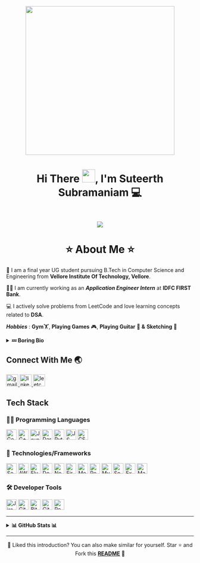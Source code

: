 <div align="center">
  <img height = "400px" src="https://user-images.githubusercontent.com/98741486/180661116-5beb08a8-d293-4873-9a19-4bfbfe18e723.gif"/>
</div>
<h1 align="center"> Hi There <img src=https://user-images.githubusercontent.com/98741486/180621020-83c6fe62-f8e4-41ad-bad0-87e1630e78a5.gif width="35px" height="35px">, I'm Suteerth Subramaniam 💻
</h1>
<br>
<p align="center">
  <a href="https://github.com/DenverCoder1/readme-typing-svg">
    <img src="https://readme-typing-svg.herokuapp.com?lines=Computer+Science+Student;Application+Engineer;IDFC+FIRST+Bank&center=true&width=380&height=45">
  </a>
</p>
<h1 align="center"> ⭐ About Me ⭐ </h1>

🏫 I am a final year UG student pursuing B.Tech in Computer Science and Engineering from **Vellore Institute Of Technology, Vellore**.

🧑‍💻 I am currently working as an ***Application Engineer Intern*** at **IDFC FIRST Bank**.

💻 I actively solve problems from LeetCode and love learning concepts related to **DSA**.

***Hobbies*** : **Gym**🏋️, **Playing Games** 🎮, **Playing Guitar** 🎸 **&** **Sketching** 🎨

<details>
  <summary><b> 💤 Boring Bio  </b></summary>
  <br>
  <div align="left">
  I am a cloud and BFSI enthusiast with a passion for building scalable, efficient, and intelligent solutions. With a strong foundation in cloud computing, DevOps, and full-stack development, I thrive in dynamic environments where I can solve complex problems and bring ideas to life.
  A quick learner with a polyglot mindset, I embrace new challenges, rapidly acquire skills, and approach every project with creativity and precision. Whether it's architecting cloud solutions, optimizing AI models, or refining development workflows, I am committed to pushing boundaries and delivering impactful results.
  </div>
</details>

## Connect With Me 🌏

<div align="left">
  <a href="mailto:suteerth.work@gmail.com" target="_blank">
    <img src="https://img.shields.io/static/v1?message=Gmail&logo=gmail&label=&color=D14836&logoColor=white&labelColor=&style=for-the-badge" height="32" alt="gmail logo" />
  </a>
  <a href="https://www.linkedin.com/in/suteerth-subramaniam/" target="_blank">
    <img src="https://custom-icon-badges.demolab.com/badge/LinkedIn-0A66C2?style=for-the-badge&logo=linkedin-white&logoColor=fff" height="32" alt="linkedin logo" />
  </a>
  <a href="https://leetcode.com/iamsuteerth/" target="_blank">
    <img src="https://img.shields.io/badge/LeetCode-000000?style=for-the-badge&logo=LeetCode&logoColor=#d16c06" height="32" alt="leetcode logo"  />
  </a>
</div>

## Tech Stack

### 👨‍💻 **Programming Languages**
<div align="left">
  <img src="https://img.shields.io/badge/Go-%2300ADD8.svg?style=for-the-badge&logo=go&logoColor=white" height="28" alt="Go logo" />
  <img src="https://img.shields.io/badge/C%2B%2B-00599C?style=for-the-badge&logo=c%2B%2B&logoColor=white" height="28" alt="C++ logo"  />
  <img src="https://img.shields.io/badge/Java-ED8B00?style=for-the-badge&logo=openjdk&logoColor=white" height="28" alt="Java logo"  />
  <img src="https://img.shields.io/badge/Dart-0175C2?style=for-the-badge&logo=dart&logoColor=white" height="28" alt="Dart logo"  />
  <img src="https://img.shields.io/badge/Python-FFD43B?style=for-the-badge&logo=python&logoColor=blue" height="28" alt="Python logo"  />
  <img src="https://img.shields.io/badge/JavaScript-323330?style=for-the-badge&logo=javascript&logoColor=F7DF1E" height="28" alt="JS logo"  />
  <img src="https://img.shields.io/badge/css3-%231572B6.svg?style=for-the-badge&logo=css3&logoColor=white" height="28" alt="CSS logo"  />
</div>

### 🚀 **Technologies/Frameworks**
<div align="left">
  <img src="https://img.shields.io/badge/Gin-008ECF?logo=gin&logoColor=fff&style=for-the-badge" height="28" alt="Socket IO logo"  />
  <img src="https://img.shields.io/badge/AWS-%23FF9900.svg?style=for-the-badge&logo=amazon-web-services&logoColor=white" height="28" alt="AWS logo" />
  <img src="https://img.shields.io/badge/Flutter-02569B?style=for-the-badge&logo=flutter&logoColor=white" height="28" alt="Flutter logo"  />
  <img src="https://img.shields.io/badge/Docker-2496ED?style=for-the-badge&logo=docker&logoColor=fff" height="28" alt="Docker logo"  />
  <img src="https://img.shields.io/badge/Node.js-339933?style=for-the-badge&logo=nodedotjs&logoColor=white" height="28" alt="NodeJS logo"  />
  <img src="https://img.shields.io/badge/firebase-ffca28?style=for-the-badge&logo=firebase&logoColor=black" height="28" alt="Firebase logo"  />
  <img src="https://img.shields.io/badge/MongoDB-4EA94B?style=for-the-badge&logo=mongodb&logoColor=white" height="28" alt="MongoDB logo"  />
  <img src="https://img.shields.io/badge/React.js-20232A?style=for-the-badge&logo=react&logoColor=61DAFB" height="28" alt="ReactJS logo"  />
  <img src="https://img.shields.io/badge/MySQL-005C84?style=for-the-badge&logo=mysql&logoColor=white" height="28" alt="MySQL logo"  />
  <img src="https://img.shields.io/badge/Socket.io-010101?&style=for-the-badge&logo=Socket.io&logoColor=white" height="28" alt="Socket IO logo"  />
  <img src="https://img.shields.io/badge/Express.js-000000?style=for-the-badge&logo=express&logoColor=white" height="28" alt="Express JS logo"  />
  <img src="https://img.shields.io/badge/Material%20UI-007FFF?style=for-the-badge&logo=mui&logoColor=white" height="28" alt="Material UI logo"  />
</div>

### 🛠️ **Developer Tools**

<div align="left">
  <img src="https://img.shields.io/badge/Jira-0052CC?style=for-the-badge&logo=jira&logoColor=fff" height="28" alt="Jira logo"  />
  <img src="https://img.shields.io/badge/GIT-E44C30?style=for-the-badge&logo=git&logoColor=white" height="28" alt="Git logo"  />
  <img src="https://img.shields.io/badge/Bitbucket-0052CC?style=for-the-badge&logo=bitbucket&logoColor=fff" height="28" alt="BitBucket logo"  />
  <img src="https://img.shields.io/badge/GitHub-100000?style=for-the-badge&logo=github&logoColor=white" height="28" alt="GitHub logo"  />
  <img src="https://img.shields.io/badge/Postman-FF6C37?style=for-the-badge&logo=Postman&logoColor=white" height="28" alt="Postman logo"  />
</div>
  
---

<details>
  <summary><b> 📊 GitHub Stats 📊 </b></summary>
  <div>
    <img  width="49%" src="https://user-images.githubusercontent.com/73097560/115834477-dbab4500-a447-11eb-908a-139a6edaec5c.gif"> 
    <p align = "center">
    <img width="49%" alt="Stats" src="https://github-readme-stats.vercel.app/api?username=iamsuteerth&theme=tokyonight&custom_title=Suteerth+Subramaniam's+GitHub+Stats&show_icons=true&locale=en&hide_border=true"/>
    </p>
    <p align = "center">
    <img width="49%" alt="Streak Stats" src="https://github-readme-streak-stats.herokuapp.com/?user=iamsuteerth&theme=tokyonight&hide_border=true"/>
    </p>
    <p align = "center">
    <img src="https://github-readme-stats.vercel.app/api/top-langs/?username=iamsuteerth&theme=tokyonight&hide_border=true&include_all_commits=true&layout=compact&hide=jupyter%20notebook" />
  </div>
</details>

---

<div align="center">

  :pushpin: Liked this introduction? You can also make similar for yourself. Star ⭐ and Fork this **[README](https://github.com/iamsuteerth/iamsuteerth)** :pencil:
  
</div>
